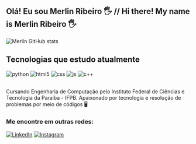 ## Olá! Eu sou Merlin Ribeiro 🖐️ // Hi there! My name is Merlin Ribeiro 🖐️

![Merlin GitHub stats](https://github-readme-stats.vercel.app/api?username=merlin-ribeiro&show_icons=true&theme=dracula&count_private=true)

## Tecnologias que estudo atualmente

<div style="display: inline_block">
  <img align="center" alt="python" src="https://img.shields.io/badge/Python-3776AB?style=for-the-badge&logo=python&logoColor=white" />
  <img align="center" alt="html5" src="https://img.shields.io/badge/HTML-239120?style=for-the-badge&logo=html5&logoColor=white" />
  <img align="center" alt="css" src="https://img.shields.io/badge/CSS3-1572B6?style=for-the-badge&logo=css3&logoColor=white" />
  <img align="center" alt="js" src="https://img.shields.io/badge/JavaScript-F7DF1E?style=for-the-badge&logo=javascript&logoColor=black" />
  <img align="center" alt="c++" src="https://img.shields.io/badge/C%2B%2B-00599C?style=for-the-badge&logo=c%2B%2B&logoColor=white" />
</div><br/>

Cursando Engenharia de Computação pelo Instituto Federal de Ciências e Tecnologia da Paraíba - IFPB. Apaixonado por tecnologia e resolução de problemas por meio de códigos 🖥️

### Me encontre em outras redes:
[![LinkedIn](https://img.shields.io/badge/LinkedIn-0077B5?style=for-the-badge&logo=linkedin&logoColor=white)](https://linkedin.com)
[![Instagram](https://img.shields.io/badge/Instagram-E4405F?style=for-the-badge&logo=instagram&logoColor=white)](https://www.instagram.com/countrysidegoth_7k/)
